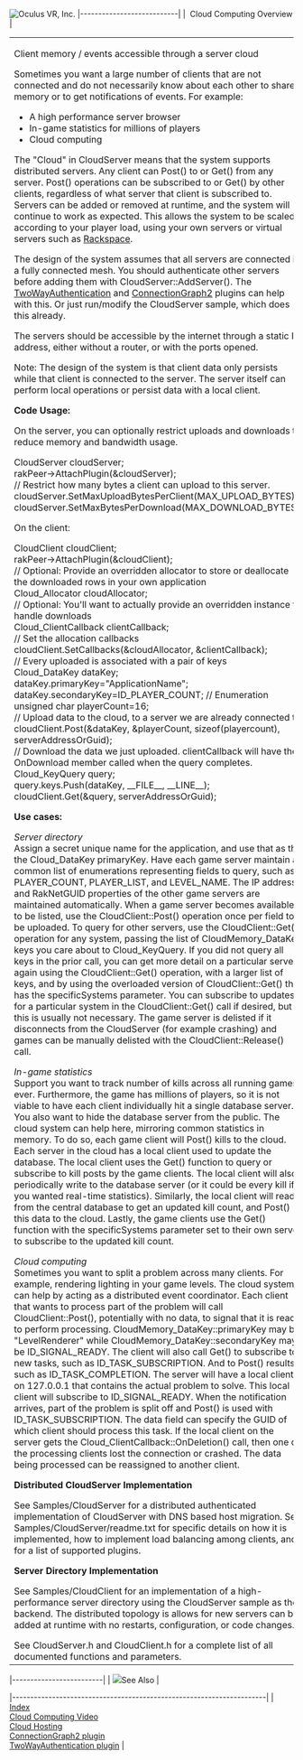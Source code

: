 <span style="background-color: rgb(255, 255, 255);">![Oculus VR, Inc.](RakNet_Icon_Final-copy.jpg)</span>
|---------------------------|
|  Cloud Computing Overview |

<table>
<colgroup>
<col width="100%" />
</colgroup>
<tbody>
<tr class="odd">
<td align="left"><p><span class="RakNetBlueHeader">Client memory / events accessible through a server cloud</span></p>
<p>Sometimes you want a large number of clients that are not connected and do not necessarily know about each other to share memory or to get notifications of events. For example:</p>
<ul>
<li>A high performance server browser</li>
<li>In-game statistics for millions of players</li>
<li>Cloud computing</li>
</ul>
<p>The &quot;Cloud&quot; in CloudServer means that the system supports distributed servers. Any client can Post() to or Get() from any server. Post() operations can be subscribed to or Get() by other clients, regardless of what server that client is subscribed to. Servers can be added or removed at runtime, and the system will continue to work as expected. This allows the system to be scaled according to your player load, using your own servers or virtual servers such as <a href="cloudhosting.html">Rackspace</a>.</p>
<p>The design of the system assumes that all servers are connected in a fully connected mesh. You should authenticate other servers before adding them with CloudServer::AddServer(). The <a href="twowayauthentication.html">TwoWayAuthentication</a> and <a href="connectiongraph.html">ConnectionGraph2</a> plugins can help with this. Or just run/modify the CloudServer sample, which does this already.</p>
<p>The servers should be accessible by the internet through a static IP address, either without a router, or with the ports opened.</p>
<p>Note: The design of the system is that client data only persists while that client is connected to the server. The server itself can perform local operations or persist data with a local client.</p>
<p><strong>Code Usage:</strong></p>
<p>On the server, you can optionally restrict uploads and downloads to reduce memory and bandwidth usage.</p>
<p><span class="RakNetCode">CloudServer cloudServer;<br /> rakPeer-&gt;AttachPlugin(&amp;cloudServer);<br /> // Restrict how many bytes a client can upload to this server.<br /> cloudServer.SetMaxUploadBytesPerClient(MAX_UPLOAD_BYTES);<br /> cloudServer.SetMaxBytesPerDownload(MAX_DOWNLOAD_BYTE</span>S);</p>
<p>On the client:</p>
<p><span class="RakNetCode">CloudClient cloudClient;<br /> rakPeer-&gt;AttachPlugin(&amp;cloudClient);<br /> // Optional: Provide an overridden allocator to store or deallocate the downloaded rows in your own application<br /> Cloud_Allocator cloudAllocator;<br /> // Optional: You'll want to actually provide an overridden instance to handle downloads<br /> Cloud_ClientCallback clientCallback;<br /> // Set the allocation callbacks<br /> cloudClient.SetCallbacks(&amp;cloudAllocator, &amp;clientCallback);<br /> // Every uploaded is associated with a pair of keys<br /> Cloud_DataKey dataKey;<br /> dataKey.primaryKey=&quot;ApplicationName&quot;;<br /> dataKey.secondaryKey=ID_PLAYER_COUNT; // Enumeration<br /> unsigned char playerCount=16;<br /> // Upload data to the cloud, to a server we are already connected to<br /> cloudClient.Post(&amp;dataKey, &amp;playerCount, sizeof(playercount), serverAddressOrGuid);<br /> // Download the data we just uploaded. clientCallback will have the OnDownload member called when the query completes.<br /> Cloud_KeyQuery query;<br /> query.keys.Push(dataKey, __FILE__, __LINE__);</span><span class="RakNetCode"><br /> cloudClient.Get(&amp;query, serverAddressOrGuid);</span><br /></p>
<p><strong>Use cases:</strong></p>
<p><em>Server directory</em><br /> Assign a secret unique name for the application, and use that as the the Cloud_DataKey primaryKey. Have each game server maintain a common list of enumerations representing fields to query, such as PLAYER_COUNT, PLAYER_LIST, and LEVEL_NAME. The IP address and RakNetGUID properties of the other game servers are maintained automatically. When a game server becomes available to be listed, use the CloudClient::Post() operation once per field to be uploaded. To query for other servers, use the CloudClient::Get() operation for any system, passing the list of CloudMemory_DataKey keys you care about to Cloud_KeyQuery. If you did not query all keys in the prior call, you can get more detail on a particular server again using the CloudClient::Get() operation, with a larger list of keys, and by using the overloaded version of CloudClient::Get() that has the specificSystems parameter. You can subscribe to updates for a particular system in the CloudClient::Get() call if desired, but this is usually not necessary. The game server is delisted if it disconnects from the CloudServer (for example crashing) and games can be manually delisted with the CloudClient::Release() call.</p>
<p><em>In-game statistics</em><br /> Support you want to track number of kills across all running games ever. Furthermore, the game has millions of players, so it is not viable to have each client individually hit a single database server. You also want to hide the database server from the public. The cloud system can help here, mirroring common statistics in memory. To do so, each game client will Post() kills to the cloud. Each server in the cloud has a local client used to update the database. The local client uses the Get() function to query or subscribe to kill posts by the game clients. The local client will also periodically write to the database server (or it could be every kill if you wanted real-time statistics). Similarly, the local client will read from the central database to get an updated kill count, and Post() this data to the cloud. Lastly, the game clients use the Get() function with the specificSystems parameter set to their own server to subscribe to the updated kill count.</p>
<p><em>Cloud computing<br /></em> Sometimes you want to split a problem across many clients. For example, rendering lighting in your game levels. The cloud system can help by acting as a distributed event coordinator. Each client that wants to process part of the problem will call CloudClient::Post(), potentially with no data, to signal that it is ready to perform processing. CloudMemory_DataKey::primaryKey may be &quot;LevelRenderer&quot; while CloudMemory_DataKey::secondaryKey may be ID_SIGNAL_READY. The client will also call Get() to subscribe to new tasks, such as ID_TASK_SUBSCRIPTION. And to Post() results, such as ID_TASK_COMPLETION. The server will have a local client on 127.0.0.1 that contains the actual problem to solve. This local client will subscribe to ID_SIGNAL_READY. When the notification arrives, part of the problem is split off and Post() is used with ID_TASK_SUBSCRIPTION. The data field can specify the GUID of which client should process this task. If the local client on the server gets the Cloud_ClientCallback::OnDeletion() call, then one of the processing clients lost the connection or crashed. The data being processed can be reassigned to another client.</p>
<p><strong>Distributed CloudServer Implementation</strong></p>
<p>See Samples/CloudServer for a distributed authenticated implementation of CloudServer with DNS based host migration. See Samples/CloudServer/readme.txt for specific details on how it is implemented, how to implement load balancing among clients, and for a list of supported plugins.</p>
<p><strong>Server Directory Implementation</strong></p>
<p>See Samples/CloudClient for an implementation of a high-performance server directory using the CloudServer sample as the backend. The distributed topology is allows for new servers can be added at runtime with no restarts, configuration, or code changes.</p>
See CloudServer.h and CloudClient.h for a complete list of all documented functions and parameters.</td>
</tr>
</tbody>
</table>

|-------------------------|
| ![](spacer.gif)See Also |

|----------------------------------------------------------------------|
| [Index](index.html)                                                  
  [Cloud Computing Video](http://www.youtube.com/watch?v=QpwcLQt1E0o)  
  [Cloud Hosting](cloudhosting.html)                                   
  [ConnectionGraph2 plugin](connectiongraph.html)                      
  [TwoWayAuthentication plugin](twowayauthentication.html)             |
